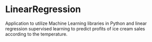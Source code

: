 # LinearRegression
Application to utilize Machine Learning libraries in Python and linear regression supervised learning to predict profits of ice cream sales according to the temperature.
